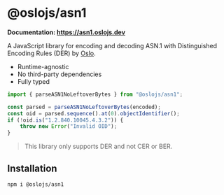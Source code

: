 # @oslojs/asn1

**Documentation: https://asn1.oslojs.dev**

A JavaScript library for encoding and decoding ASN.1 with Distinguished Encoding Rules (DER) by [Oslo](https://oslojs.dev).

- Runtime-agnostic
- No third-party dependencies
- Fully typed

```ts
import { parseASN1NoLeftoverBytes } from "@oslojs/asn1";

const parsed = parseASN1NoLeftoverBytes(encoded);
const oid = parsed.sequence().at(0).objectIdentifier();
if (!oid.is("1.2.840.10045.4.3.2")) {
	throw new Error("Invalid OID");
}
```

> This library only supports DER and not CER or BER.

## Installation

```
npm i @oslojs/asn1
```
